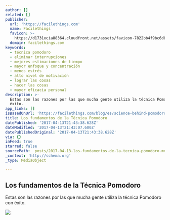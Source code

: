 ```yaml
---
author: []
related: []
publisher:
  url: 'https://facilethings.com'
  name: Facilethings
  favicon: >-
    https://d1731xcia88364.cloudfront.net/assets/favicon-7822bb4f9bc6d83bc700cf70bbe53795.ico
  domain: facilethings.com
keywords:
  - técnica pomodoro
  - eliminar interrupciones
  - mejores estimaciones de tiempo
  - mayor enfoque y concentración
  - menos estrés
  - alto nivel de motivación
  - lograr las cosas
  - hacer las cosas
  - mayor eficacia personal
description: >-
  Estas son las razones por las que mucha gente utiliza la técnica Pomodoro con
  éxito.
app_links: []
isBasedOnUrl: 'https://facilethings.com/blog/es/science-behind-pomodoro-technique.html'
title: Los fundamentos de la Técnica Pomodoro
datePublished: '2017-04-13T21:43:38.628Z'
dateModified: '2017-04-13T21:43:07.600Z'
datePublishedOriginal: '2017-04-13T21:43:38.628Z'
via: {}
inFeed: true
starred: false
sourcePath: _posts/2017-04-13-los-fundamentos-de-la-tecnica-pomodoro.md
_context: 'http://schema.org'
_type: MediaObject

---
```

<article style=""><h1>Los fundamentos de la Técnica Pomodoro</h1><p>Estas son las razones por las que mucha gente utiliza la técnica Pomodoro con éxito.</p><img src="https://s3.amazonaws.com/ft-docs/en/pomodoro-timer.jpg" /></article>